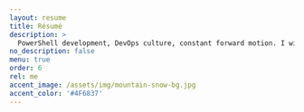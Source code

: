 ```yaml
---
layout: resume
title: Résumé
description: >
  PowerShell development, DevOps culture, constant forward motion. I will never believe that I have learned enough; complacency is death.
no_description: false
menu: true
order: 6
rel: me
accent_image: /assets/img/mountain-snow-bg.jpg
accent_color: '#4F6837'
---
```

